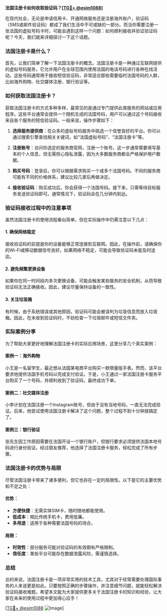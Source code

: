 **法国注册卡如何收取验证码？[[TG💪+ @esim1088](https://t.me/s/esim1088)]**

在现代社会，无论是申请信用卡、开通网络服务还是注册海外账户，验证码（SMS或邮件验证码）都成了我们生活中不可或缺的一部分。而当你需要注册一张法国的虚拟号码卡时，可能会遇到这样一个问题：如何顺利接收并验证验证码呢？今天，我们就来详细探讨一下这个话题。

### 法国注册卡是什么？

首先，让我们简单了解一下法国注册卡的概念。法国注册卡是一种通过互联网提供的虚拟号码服务，它允许用户在全球范围内使用法国的电话号码进行各种在线活动。这些号码通常用于接收短信验证码，非常适合那些需要临时法国号码的人群，比如海外购物、社交媒体注册、银行验证等。

### 如何获取法国注册卡？

获取法国注册卡的方式多种多样，最常见的是通过专门提供此类服务的网站或应用程序。这些平台通常会提供一个随机生成的法国号码，用户可以通过这个号码接收来自各个服务的短信验证码。一般来说，操作步骤如下：

1. **选择服务提供商**：在众多的虚拟号码服务中挑选一个信誉良好的平台。你可以通过搜索引擎查找相关关键词，如“法国虚拟号码”、“法国注册卡”等。
   
2. **注册账号**：访问你选定的服务商官网，注册一个账号。这一步通常需要填写基本的个人信息，但无需担心隐私泄露，因为大多数服务商都会严格保护用户数据。

3. **购买号码**：登录后，你可以根据需求购买一个或多个法国号码。不同的服务商可能有不同的价格体系，建议比较几家后再做决定。

4. **接收验证码**：购买成功后，你会获得一个法国号码。接下来，只需等待目标服务发送验证码即可。通常情况下，验证码会在几分钟内到达。

### 验证码接收过程中的注意事项

虽然法国注册卡的使用流程看似简单，但在实际操作中仍需注意以下几点：

#### 1. 确保网络稳定
接收验证码的前提是你的设备能够正常连接到互联网。因此，在操作前，请确保你的Wi-Fi或移动数据信号良好。如果网络不稳定，可能会导致验证码未能及时送达。

#### 2. 避免频繁更换设备
如果你在同一时间段内多次更换设备，可能会触发某些服务的安全机制，从而导致验证码无法正确接收。因此，建议尽量保持设备的一致性。

#### 3. 关注垃圾箱
有时候，由于系统错误或其他原因，验证码可能会被误判为垃圾信息而放入垃圾箱。因此，在未收到验证码时，不妨检查一下垃圾邮件或短信文件夹。

### 实际案例分享

为了帮助大家更好地理解法国注册卡的实际应用场景，这里分享几个真实案例：

#### 案例一：海外购物
小王是一名留学生，最近想从法国某电商平台购买一款限量版手表。然而，该平台要求他提供法国手机号码以完成支付验证。于是，小王通过一家法国注册卡服务平台购买了一个号码，并顺利收到了验证码，最终成功下单。

#### 案例二：社交媒体注册
小李计划在法国注册一个Instagram账号，但由于没有当地号码，一直无法完成验证。后来，他尝试使用法国注册卡解决了这个问题，整个过程不到十分钟就搞定了。

#### 案例三：银行验证
张先生因工作原因需要在法国开设一个银行账户，但银行要求必须提供法国本地号码进行身份验证。经过朋友推荐，他选择了法国注册卡服务，轻松完成了所有步骤。

### 法国注册卡的优势与局限

尽管法国注册卡带来了诸多便利，但它也存在一定的局限性。以下是它的主要优势和不足之处：

#### 优势：
- **方便快捷**：无需实体SIM卡，随时随地都能使用。
- **低成本**：相比传统手机卡，费用低廉。
- **多用途**：适用于各种需要法国号码的场合。

#### 局限：
- **时效性**：部分服务可能对验证码的有效期有严格限制。
- **信任度**：某些平台可能存在数据泄露风险，需谨慎选择。

### 总结

总的来说，法国注册卡是一项非常实用的技术工具，尤其对于经常需要处理国际事务的人来说更是如此。只要按照正确的步骤操作，并注意细节问题，就能轻松解决验证码接收难题。希望本文能为大家提供更多关于法国注册卡的知识和经验，让大家在未来的使用过程中更加得心应手！

[[TG💪+ @esim1088](https://t.me/s/esim1088) ![Image](https://i.postimg.cc/4NQfJmqS/Snipaste-2025-05-13-00-14-12.png)]